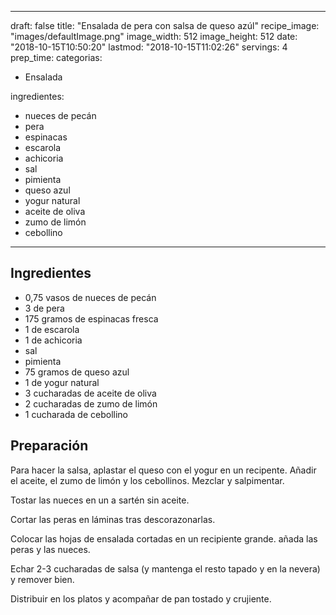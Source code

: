 
---
draft: false
title: "Ensalada de pera con salsa de queso azúl"
recipe_image: "images/defaultImage.png"
image_width: 512
image_height: 512
date: "2018-10-15T10:50:20"
lastmod: "2018-10-15T11:02:26"
servings: 4
prep_time: 
categorias:
  - Ensalada

ingredientes:
  - nueces de pecán
  - pera
  - espinacas
  - escarola
  - achicoria
  - sal
  - pimienta
  - queso azul
  - yogur natural
  - aceite de oliva
  - zumo de limón
  - cebollino
---

## Ingredientes
- 0,75 vasos de nueces de pecán
- 3  de pera
- 175 gramos de espinacas fresca
- 1  de escarola
- 1  de achicoria
- sal
- pimienta
- 75 gramos de queso azul
- 1  de yogur natural
- 3 cucharadas de aceite de oliva
- 2 cucharadas de zumo de limón
- 1 cucharada de cebollino

## Preparación
Para hacer la salsa, aplastar el queso con el yogur en un recipente. Añadir el aceite, el zumo de limón y los cebollinos. Mezclar y salpimentar.

Tostar las nueces en un a sartén sin aceite.

Cortar las peras en láminas tras descorazonarlas.

Colocar las hojas de ensalada cortadas en un recipiente grande. añada las peras y las nueces.

Echar 2-3 cucharadas de salsa (y mantenga el resto tapado y en la nevera) y remover bien.

Distribuir en los platos y acompañar de pan tostado y crujiente.


